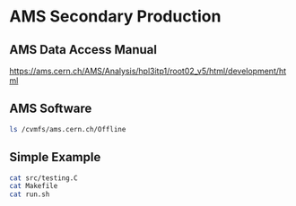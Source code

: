 # AMS Secondary Production
## AMS Data Access Manual
https://ams.cern.ch/AMS/Analysis/hpl3itp1/root02_v5/html/development/html
## AMS Software
```bash
ls /cvmfs/ams.cern.ch/Offline
```
## Simple Example
```bash
cat src/testing.C
cat Makefile
cat run.sh
```

